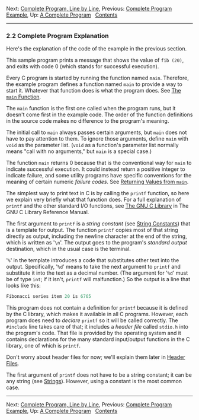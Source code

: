Next: [Complete Program, Line by
Line](Complete-Line_002dby_002dLine.md), Previous: [Complete Program
Example](Complete-Example.md), Up: [A Complete
Program](Complete-Program.md)  
[Contents](index.md#SEC_Contents "Table of contents")  

------------------------------------------------------------------------


### 2.2 Complete Program Explanation 

Here's the explanation of the code of the example in the previous
section.

This sample program prints a message that shows the value of `fib (20)`,
and exits with code 0 (which stands for successful execution).

Every C program is started by running the function named `main`.
Therefore, the example program defines a function named `main` to
provide a way to start it. Whatever that function does is what the
program does. See [The `main` Function](The-main-Function.md).

The `main` function is the first one called when the program runs, but
it doesn't come first in the example code. The order of the function
definitions in the source code makes no difference to the program's
meaning.

The initial call to `main` always passes certain arguments, but `main`
does not have to pay attention to them. To ignore those arguments,
define `main` with `void` as the parameter list. (`void` as a function's
parameter list normally means "call with no arguments," but `main` is a
special case.)

The function `main` returns 0 because that is the conventional way for
`main` to indicate successful execution. It could instead return a
positive integer to indicate failure, and some utility programs have
specific conventions for the meaning of certain numeric *failure codes*.
See [Returning Values from `main`](Values-from-main.md).


The simplest way to print text in C is by calling the `printf` function,
so here we explain very briefly what that function does. For a full
explanation of `printf` and the other standard I/O functions, see [The
GNU C
Library](https://www.gnu.org/software/libc/manual/html_node/I_002fO-on-Streams.md#I_002fO-on-Streams)
in The GNU C Library Reference Manual.


The first argument to `printf` is a *string constant* (see [String
Constants](String-Constants.md)) that is a template for output. The
function `printf` copies most of that string directly as output,
including the newline character at the end of the string, which is
written as '`\n`'. The output goes to the program's *standard
output* destination, which in the usual case is the terminal.

'`%`' in the template introduces a code that substitutes other
text into the output. Specifically, '`%d`' means to take the
next argument to `printf` and substitute it into the text as a decimal
number. (The argument for '`%d`' must be of type `int`; if it
isn't, `printf` will malfunction.) So the output is a line that looks
like this:

``` C
Fibonacci series item 20 is 6765
```

This program does not contain a definition for `printf` because it is
defined by the C library, which makes it available in all C programs.
However, each program does need to *declare* `printf` so it will be
called correctly. The `#include` line takes care of that; it includes a
*header file* called `stdio.h` into the program's code. That
file is provided by the operating system and it contains declarations
for the many standard input/output functions in the C library, one of
which is `printf`.

Don't worry about header files for now; we'll explain them later in
[Header Files](Header-Files.md).

The first argument of `printf` does not have to be a string constant; it
can be any string (see [Strings](Strings.md)). However, using a
constant is the most common case.

------------------------------------------------------------------------

Next: [Complete Program, Line by
Line](Complete-Line_002dby_002dLine.md), Previous: [Complete Program
Example](Complete-Example.md), Up: [A Complete
Program](Complete-Program.md)  
[Contents](index.md#SEC_Contents "Table of contents")  
